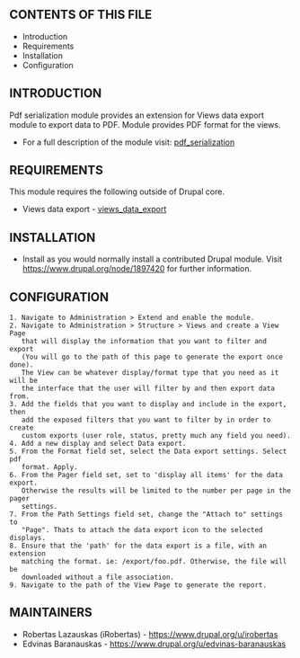 CONTENTS OF THIS FILE
---------------------

* Introduction
* Requirements
* Installation
* Configuration

INTRODUCTION
------------

Pdf serialization module provides an extension for Views data export module
to export data to PDF. Module provides PDF format for the views.
* For a full description of the module visit: [pdf_serialization](https://www.drupal.org/project/pdf_serialization)


REQUIREMENTS
------------
This module requires the following outside of Drupal core.
* Views data export - [views_data_export](https://www.drupal.org/project/views_data_export)

INSTALLATION
------------

* Install as you would normally install a contributed Drupal module. Visit
  https://www.drupal.org/node/1897420 for further information.

CONFIGURATION
-------------

    1. Navigate to Administration > Extend and enable the module.
    2. Navigate to Administration > Structure > Views and create a View Page
       that will display the information that you want to filter and export
       (You will go to the path of this page to generate the export once done).
       The View can be whatever display/format type that you need as it will be
       the interface that the user will filter by and then export data from.
    3. Add the fields that you want to display and include in the export, then
       add the exposed filters that you want to filter by in order to create
       custom exports (user role, status, pretty much any field you need).
    4. Add a new display and select Data export.
    5. From the Format field set, select the Data export settings. Select pdf
       format. Apply.
    6. From the Pager field set, set to 'display all items' for the data export.
       Otherwise the results will be limited to the number per page in the pager
       settings.
    7. From the Path Settings field set, change the "Attach to" settings to
       "Page". Thats to attach the data export icon to the selected displays.
    8. Ensure that the 'path' for the data export is a file, with an extension
       matching the format. ie: /export/foo.pdf. Otherwise, the file will be
       downloaded without a file association.
    9. Navigate to the path of the View Page to generate the report.

MAINTAINERS
-----------

* Robertas Lazauskas (iRobertas) - https://www.drupal.org/u/irobertas
* Edvinas Baranauskas - https://www.drupal.org/u/edvinas-baranauskas
